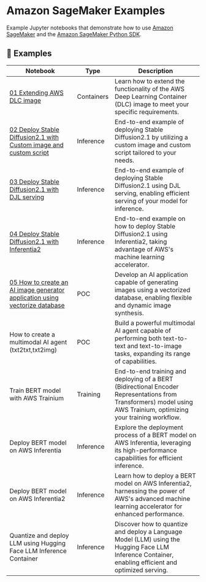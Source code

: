 

# Amazon SageMaker Examples

Example Jupyter notebooks that demonstrate how to use [Amazon SageMaker](https://docs.aws.amazon.com/sagemaker/latest/dg/whatis.html) and the [Amazon SageMaker Python SDK](https://sagemaker.readthedocs.io/en/stable/).

## 📓 Examples

| Notebook                                                                 | Type       | Description                                                                                                                                          |
|--------------------------------------------------------------------------|------------|------------------------------------------------------------------------------------------------------------------------------------------------------|
| [01 Extending AWS DLC image](./samples/01_extending_aws_dlc_images/extending-image.ipynb)                                                  | Containers | Learn how to extend the functionality of the AWS Deep Learning Container (DLC) image to meet your specific requirements.                             |
| [02 Deploy Stable Diffusion2.1 with Custom image and custom script](./samples/02_deploy_stable_diffusion2_1_with_custom_image_and_custom_script/deploy-stable-diffusion-2-1.ipynb)           | Inference  | End-to-end example of deploying Stable Diffusion2.1 by utilizing a custom image and custom script tailored to your needs.                           |
| [03 Deploy Stable Diffusion2.1 with DJL serving](./samples/03_deploy_stable_diffusion2_1_with_djl_serving/deploy-stable-diffusion-2-1_with_djl_serving.ipynb)                              | Inference  | End-to-end example of deploying Stable Diffusion2.1 using DJL serving, enabling efficient serving of your model for inference.                                   |
| [04 Deploy Stable Diffusion2.1 with Inferentia2](./samples//04_deploy_stable_diffusion2_1_with_inferentia_inf2//deploy-stable-diffusion-2-1_inf2.ipynb)                              | Inference  | End-to-end example on how to deploy Stable Diffusion2.1 using Inferentia2, taking advantage of AWS's machine learning accelerator.                       |
| [05 How to create an AI image generator application using vectorize database](./samples/05_how_to_create_an_ai_image_generator_application_using_vectorize_database) | POC        | Develop an AI application capable of generating images using a vectorized database, enabling flexible and dynamic image synthesis.                   |
| How to create a multimodal AI agent (txt2txt,txt2img)                    | POC        | Build a powerful multimodal AI agent capable of performing both text-to-text and text-to-image tasks, expanding its range of capabilities.           |
| Train BERT model with AWS Trainium                                       | Training   | End-to-end training and deploying of a BERT (Bidirectional Encoder Representations from Transformers) model using AWS Trainium, optimizing your training workflow.     |
| Deploy BERT model on AWS Inferentia                                      | Inference  | Explore the deployment process of a BERT model on AWS Inferentia, leveraging its high-performance capabilities for efficient inference.              |
| Deploy BERT model on AWS Inferentia2                                     | Inference  | Learn how to deploy a BERT model on AWS Inferentia2, harnessing the power of AWS's advanced machine learning accelerator for enhanced performance.   |
| Quantize and deploy LLM using Hugging Face LLM Inference Container       | Inference  | Discover how to quantize and deploy a Language Model (LLM) using the Hugging Face LLM Inference Container, enabling efficient and optimized serving. |